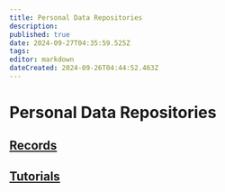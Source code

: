 ```yaml
---
title: Personal Data Repositories
description: 
published: true
date: 2024-09-27T04:35:59.525Z
tags: 
editor: markdown
dateCreated: 2024-09-26T04:44:52.463Z
---
```


# Personal Data Repositories

## [Records](/AT_Protocol/Core_Components/Personal_Data_Server/Personal_Data_Repositories/Records)

## [Tutorials](/AT_Protocol/Core_Components/Personal_Data_Server/Personal_Data_Repositories/Tutorials)